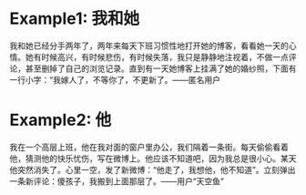 # Example1: 我和她
  我和她已经分手两年了，两年来每天下班习惯性地打开她的博客，看看她一天的心情。她有时候高兴，有时候悲伤，有时候失落，我只是静静地注视着，不做一点评论，甚至删掉了自己的浏览记录。直到有一天她博客上挂满了她的婚纱照，下面有一行小字：“我嫁人了，不等你了，不更新了。——匿名用户   
# Example2: 他
我在一个高层上班，他在我对面的窗户里办公，我们隔着一条街。每天偷偷看着他，猜测他的快乐忧伤，写在微博上。他应该不知道吧，因为我总是很小心。某天他突然消失了。心里一空，发了新微博：“他走了，我想他，他不知道”。立刻弹出一条新评论：傻孩子，我搬到上面那层了。——用户“天空鱼”
